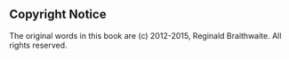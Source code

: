 ## Copyright Notice

The original words in this book are (c) 2012-2015, Reginald Braithwaite. All rights reserved.